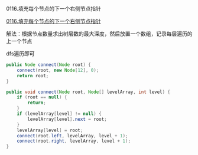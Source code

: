 0116.填充每个节点的下一个右侧节点指针

[0116.填充每个节点的下一个右侧节点指针](https://leetcode-cn.com/problems/populating-next-right-pointers-in-each-node/)

解法：根据节点数量求出树层数的最大深度，然后放置一个数组，记录每层遍历的上一个节点

dfs遍历即可

```java
public Node connect(Node root) {
    connect(root, new Node[12], 0);
    return root;
}

public void connect(Node root, Node[] levelArray, int level) {
    if (root == null) {
        return;
    }
    if (levelArray[level] != null) {
        levelArray[level].next = root;
    }
    levelArray[level] = root;
    connect(root.left, levelArray, level + 1);
    connect(root.right, levelArray, level + 1);
}
```

